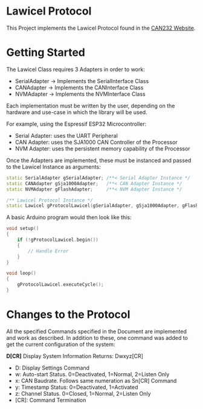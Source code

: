 # Lawicel Protocol

This Project implements the Lawicel Protocol found in the [CAN232 Website](http://www.can232.com/docs/can232_v3.pdf).

# Getting Started
The Lawicel Class requires 3 Adapters in order to work:
- SerialAdapter -> Implements the SerialInterface Class
- CANAdapter -> Implements the CANInterface Class
- NVMAdapter -> Implements the NVMInterface Class

Each implementation must be written by the user, depending on the hardware and use-case in which the library will be used. 

For example, using the Espressif ESP32 Microcontroller:
- Serial Adapter: uses the UART Peripheral
- CAN Adapter: uses the SJA1000 CAN Controller of the Processor
- NVM Adapter: uses the persistent memory capability of the Processor

Once the Adapters are implemented, these must be instanced and passed to the Lawicel Instance as arguments:

```cpp
static SerialAdapter gSerialAdapter; /**< Serial Adapter Instance */
static CANAdapter gSja1000Adapter;   /**< CAN Adapter Instance */
static NVMAdapter gFlashAdapter;     /**< NVM Adapter Instance */

/** Lawicel Protocol Instance */
static Lawicel gProtocolLawicel(gSerialAdapter, gSja1000Adapter, gFlashAdapter);
```

A basic Arduino program would then look like this:
```cpp
void setup()
{
    if (!gProtocolLawicel.begin())
    {
        // Handle Error
    }
}

void loop()
{
    gProtocolLawicel.executeCycle();
}
```

# Changes to the Protocol

All the specified Commands specified in the Document are implemented and work as described. In addition to these, one command was added to get the current configuration of the system:

**D[CR]** 
Display System Information 
Returns: Dwxyz[CR]
* D: Display Settings Command
* w: Auto-start Status. 0=Deactivated, 1=Normal, 2=Listen Only
* x: CAN Baudrate. Follows same numeration as Sn[CR] Command
* y: Timestamp Status: 0=Deactivated, 1=Activated
* z: Channel Status. 0=Closed, 1=Normal, 2=Listen Only
* [CR]: Command Termination
